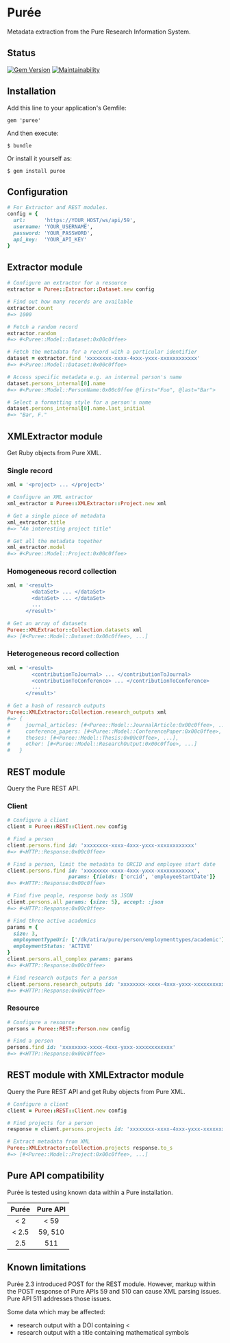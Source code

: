 # Pur&#233;e

Metadata extraction from the Pure Research Information System.

## Status

[![Gem Version](https://badge.fury.io/rb/puree.svg)](https://badge.fury.io/rb/puree)
[![Maintainability](https://api.codeclimate.com/v1/badges/0a0a8249dcadb444eb9e/maintainability)](https://codeclimate.com/github/lulibrary/puree/maintainability)

## Installation

Add this line to your application's Gemfile:

    gem 'puree'

And then execute:

    $ bundle

Or install it yourself as:

    $ gem install puree

## Configuration
```ruby
# For Extractor and REST modules.
config = {
  url:      'https://YOUR_HOST/ws/api/59',
  username: 'YOUR_USERNAME',
  password: 'YOUR_PASSWORD',
  api_key:  'YOUR_API_KEY'
}
```

## Extractor module
```ruby
# Configure an extractor for a resource
extractor = Puree::Extractor::Dataset.new config
```

```ruby
# Find out how many records are available
extractor.count
#=> 1000
```

```ruby
# Fetch a random record
extractor.random
#=> #<Puree::Model::Dataset:0x00c0ffee>
```

```ruby
# Fetch the metadata for a record with a particular identifier
dataset = extractor.find 'xxxxxxxx-xxxx-4xxx-yxxx-xxxxxxxxxxxx'
#=> #<Puree::Model::Dataset:0x00c0ffee>
```

```ruby
# Access specific metadata e.g. an internal person's name
dataset.persons_internal[0].name
#=> #<Puree::Model::PersonName:0x00c0ffee @first="Foo", @last="Bar">
```

```ruby
# Select a formatting style for a person's name
dataset.persons_internal[0].name.last_initial
#=> "Bar, F."
```

## XMLExtractor module
Get Ruby objects from Pure XML.

### Single record
```ruby
xml = '<project> ... </project>'
```

```ruby
# Configure an XML extractor
xml_extractor = Puree::XMLExtractor::Project.new xml
```

```ruby
# Get a single piece of metadata
xml_extractor.title
#=> "An interesting project title"
```

```ruby
# Get all the metadata together
xml_extractor.model
#=> #<Puree::Model::Project:0x00c0ffee>
```

### Homogeneous record collection
```ruby
xml = '<result>
        <dataSet> ... </dataSet>
        <dataSet> ... </dataSet>
        ...
      </result>'
```

```ruby
# Get an array of datasets
Puree::XMLExtractor::Collection.datasets xml
#=> [#<Puree::Model::Dataset:0x00c0ffee>, ...]
```

### Heterogeneous record collection
```ruby
xml = '<result>
        <contributionToJournal> ... </contributionToJournal>
        <contributionToConference> ... </contributionToConference>
        ...
      </result>'
```

```ruby
# Get a hash of research outputs
Puree::XMLExtractor::Collection.research_outputs xml
#=> {
#     journal_articles: [#<Puree::Model::JournalArticle:0x00c0ffee>, ...],
#     conference_papers: [#<Puree::Model::ConferencePaper:0x00c0ffee>, ...],
#     theses: [#<Puree::Model::Thesis:0x00c0ffee>, ...],
#     other: [#<Puree::Model::ResearchOutput:0x00c0ffee>, ...]
#   }
```

## REST module
Query the Pure REST API.

### Client
```ruby
# Configure a client
client = Puree::REST::Client.new config
```

```ruby
# Find a person
client.persons.find id: 'xxxxxxxx-xxxx-4xxx-yxxx-xxxxxxxxxxxx'
#=> #<HTTP::Response:0x00c0ffee>
```

```ruby
# Find a person, limit the metadata to ORCID and employee start date
client.persons.find id: 'xxxxxxxx-xxxx-4xxx-yxxx-xxxxxxxxxxxx',
                    params: {fields: ['orcid', 'employeeStartDate']}
#=> #<HTTP::Response:0x00c0ffee>
```

```ruby
# Find five people, response body as JSON
client.persons.all params: {size: 5}, accept: :json
#=> #<HTTP::Response:0x00c0ffee>
```

```ruby
# Find three active academics
params = {
  size: 3,
  employmentTypeUri: ['/dk/atira/pure/person/employmenttypes/academic'],
  employmentStatus: 'ACTIVE'
}
client.persons.all_complex params: params
#=> #<HTTP::Response:0x00c0ffee>
```

```ruby
# Find research outputs for a person
client.persons.research_outputs id: 'xxxxxxxx-xxxx-4xxx-yxxx-xxxxxxxxxxxx'
#=> #<HTTP::Response:0x00c0ffee>
```

### Resource
```ruby
# Configure a resource
persons = Puree::REST::Person.new config
```

```ruby
# Find a person
persons.find id: 'xxxxxxxx-xxxx-4xxx-yxxx-xxxxxxxxxxxx'
#=> #<HTTP::Response:0x00c0ffee>
```

## REST module with XMLExtractor module
Query the Pure REST API and get Ruby objects from Pure XML.

```ruby
# Configure a client
client = Puree::REST::Client.new config
```

```ruby
# Find projects for a person
response = client.persons.projects id: 'xxxxxxxx-xxxx-4xxx-yxxx-xxxxxxxxxxxx'
```

```ruby
# Extract metadata from XML
Puree::XMLExtractor::Collection.projects response.to_s
#=> [#<Puree::Model::Project:0x00c0ffee>, ...]
```

## Pure API compatibility
Pur&#233;e is tested using known data within a Pure installation.
 
Pur&#233;e | Pure API
:---: | :---:
< 2 | < 59
< 2.5 |	59, 510
2.5 |	511

## Known limitations
Pur&#233;e 2.3 introduced POST for the REST module. However, markup within the POST response of Pure APIs 59 and 510 can 
cause XML parsing issues. Pure API 511 addresses those issues. 

Some data which may be affected:
 - research output with a DOI containing <
 - research output with a title containing mathematical symbols 
